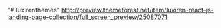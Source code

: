 "# luxirenthemes" 
http://preview.themeforest.net/item/luxiren-react-js-landing-page-collection/full_screen_preview/25087071
